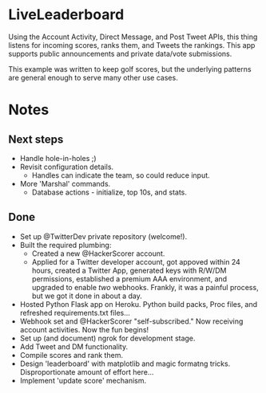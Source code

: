 # LiveLeaderboard
Using the Account Activity, Direct Message, and Post Tweet APIs, this thing listens for incoming scores, ranks them, and Tweets the rankings. This app supports public announcements and private data/vote submissions.

This example was written to keep golf scores, but the underlying patterns are general enough to serve many other use cases. 



# Notes

## Next steps
+ Handle hole-in-holes ;)
+ Revisit configuration details.
  + Handles can indicate the team, so could reduce input.
+ More 'Marshal' commands.
  + Database actions - initialize, top 10s, and stats.
  




## Done
+ Set up @TwitterDev private repository (welcome!).
+ Built the required plumbing: 
  + Created a new @HackerScorer account. 
  + Applied for a Twitter developer account, got appoved within 24 hours, created a Twitter App, generated keys with R/W/DM permissions, established a premium AAA environment, and upgraded to enable *two* webhooks. Frankly, it was a painful process, but we got it done in about a day. 
+ Hosted Python Flask app on Heroku. Python build packs, Proc files, and refreshed requirements.txt files... 
+ Webhook set and @HackerScorer "self-subscribed." Now receiving account activities. Now the fun begins!
+ Set up (and document) ngrok for development stage.  
+ Add Tweet and DM functionality.
+ Compile scores and rank them.
+ Design 'leaderboard' with matplotlib and magic formatng tricks. Disproportionate amount of effort here...
+ Implement 'update score' mechanism.
